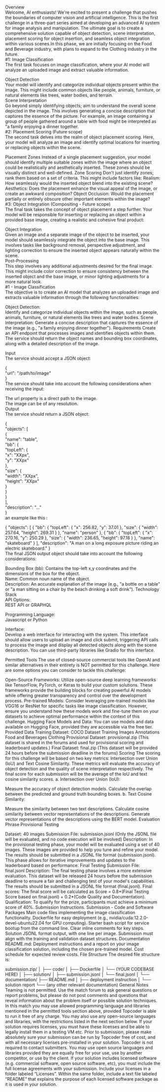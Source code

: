 Overview
<br>
Welcome, AI enthusiasts! We're excited to present a challenge that pushes the boundaries of computer vision and artificial intelligence. This is the first challenge in a three-part series aimed at developing an advanced AI system for image analysis and manipulation. The ultimate goal is to create a comprehensive solution capable of object detection, scene interpretation, placement scoring for object insertion, and seamless object integration within various scenes.In this phase, we are initially focusing on the Food and Beverage industry, with plans to expand to the Clothing industry in the future.
<br>
 #1: Image Classification
 <br>
The first task focuses on image classification, where your AI model will analyze an uploaded image and extract valuable information. <br>

Object Detection <br>
Your model will identify and categorize individual objects present within the image. This might include common objects like people, animals, furniture, or natural elements like trees, water bodies, and terrain.<br>
Scene Interpretation <br>
Go beyond simply identifying objects; aim to understand the overall scene depicted in the image. This involves generating a concise description that captures the essence of the picture. For example, an image containing a group of people gathered around a table with food might be interpreted as "a family enjoying a dinner together.<br>
#2: Placement Scoring (Future scope) <br>
The second task delves into the realm of object placement scoring. Here, your model will analyze an image and identify optimal locations for inserting or replacing objects within the scene.

Placement Zones
Instead of a single placement suggestion, your model should identify multiple suitable zones within the image where an object could be realistically and aesthetically inserted. These zones should be visually distinct and well-defined.
Zone Scoring
Don't just identify zones; rank them based on a set of criteria. This might include factors like:
Realism: How seamlessly would the inserted object blend into the existing scene?
Aesthetics: Does the placement enhance the visual appeal of the image, or create an awkward composition?
Object Occlusion: Would the placement partially or entirely obscure other important elements within the image?<br>
#3: Object Integration (Compositing - Future scope) <br>
The final task takes the concept of object placement a step further. Your model will be responsible for inserting or replacing an object within a provided base image, creating a realistic and cohesive final product:<br>

Object Integration <br>
Given an image and a separate image of the object to be inserted, your model should seamlessly integrate the object into the base image. This involves tasks like background removal, perspective adjustment, and lighting correction to ensure the inserted object appears naturally within the scene.<br>
Post-Processing <br>
This step involves any additional adjustments desired for the final image. This might include color correction to ensure consistency between the inserted object and the base image, or minor lighting adjustments for a more natural look. <br>
#1 - Image Classification <br>
The objective is to create an AI model that analyzes an uploaded image and extracts valuable information through the following functionalities: <br>

Object Detection: <br> Identify and categorize individual objects within the image, such as people, animals, furniture, or natural elements like trees and water bodies.
Scene Interpretation: Generate a concise description that captures the essence of the image (e.g., "a family enjoying dinner together").
Requirements
Create an API endpoint that processes images and identifies objects within them. The service should return the object names and bounding box coordinates, along with a detailed description of the image.<br>

Input <br>
The service should accept a JSON object: <br>

{<br>
  "url": "/path/to/image" <br>
} <br>
The service should take into account the following considerations when receiving the input: <br>

The url property is a direct path to the image.<br>
The image can be of any resolution.<br>
Output<br>
The service should return a JSON object:<br>

{<br>
  "objects": [ <br>
    { <br>
      "name": "table",<br>
      "bb": {<br>
        "topLeft": {<br>
          "x": "XXpx",<br>
          "y": "XXpx"<br>
        },<br>
        "size": {<br>
          "width": "XXpx",<br>
          "height": "XXpx"<br>
        }<br>
      }<br>
    }<br>
  ],<br>
  "description": "..."<br>
}<br>
an example like this :<br>

{
  "objects": [
    {
      "bb": {
        "topLeft": {
          "x": 256.82,
          "y": 37.01
        },
        "size": {
          "width": 257.64,
          "height": 269.31
        }
      },
      "name": "person"
    },
    {
      "bb": {
        "topLeft": {
          "x": 270.16,
          "y": 250.29
        },
        "size": {
          "width": 236.65,
          "height": 97.18
        }
      },
      "name": "skateboard"
    }
  ],
  "description": "A man on a long exposure picture riding an electric skateboard."
} <br>
The final JSON output object should take into account the following considerations:<br>

Bounding Box (bb): Contains the top-left x,y coordinates and the dimensions of the box for the object.<br>
Name: Common noun name of the object.<br>
Description: An accurate explanation of the image (e.g., "a bottle on a table" or "a man sitting on a chair by the beach drinking a soft drink").
Technology Stack<br>
API Options:<br>
REST API or GRAPHQL<br>

Programming Language:<br>
Javascript or Python

Interface:<br>
Develop a web interface for interacting with the system. This interface should allow users to upload an image and click submit, triggering API calls to process the image and display all detected objects along with the scene description. You can use third-party libraries like Gradio for this interface.

Permitted Tools
The use of closed-source commercial tools like OpenAI and similar alternatives in their entirety is NOT permitted for this challenge.
Here are some options you can consider to tackle this challenge:

Open-Source Frameworks: Utilize open-source deep learning frameworks like TensorFlow, PyTorch, or Keras to build your custom solutions. These frameworks provide the building blocks for creating powerful AI models while offering greater transparency and control over the development process.
Pre-trained Models: Consider leveraging pre-trained models like VGG16 or ResNet for specific tasks like image classification. However, ensure you understand how these models work and fine-tune them on your datasets to achieve optimal performance within the context of this challenge.
Hugging Face Models and Data: You can use models and data available on Hugging Face, provided they are accessible via the free tier.
Provided Data
Training Dataset:
COCO Dataset
Training Images
Annotations
Food and Beverages
Clothing
Provisional Dataset: provisional.zip (This dataset is shared in the forums and used for provisional scoring and leaderboard updates.)
Final Dataset: final.zip (This dataset will be provided 24 hours before the submission deadline in the forums)
Scoring
The scoring for this challenge will be based on two key metrics: Intersection over Union (IoU) and Text Cosine Similarity. These metrics will evaluate the accuracy of object detection and the quality of scene interpretation respectively. The final score for each submission will be the average of the IoU and text cosine similarity scores.
a. Intersection over Union (IoU):

Measure the accuracy of object detection models.
Calculate the overlap between the predicted and ground truth bounding boxes.
b. Text Cosine Similarity:

Measure the similarity between two text descriptions.
Calculate cosine similarity between vector representations of the descriptions.
Generate vector representations of the descriptions using the BERT model.
Evaluation Phrase
Provisional Testing

Dataset: 40 images
Submission File: submission.jsonl (Only the JSONL file will be evaluated, and no code execution will be involved)
Description: In the provisional testing phase, your model will be evaluated using a set of 40 images. These images are provided to help you tune and refine your model. The results should be submitted in a JSONL file format (submission.jsonl). This phase allows for iterative improvements and updates to the leaderboard based on performance.
Final Testing
Submission File: final.jsonl
Description: The final testing phase involves a more extensive evaluation. This dataset will be released 24 hours before the submission deadline to ensure a fair and challenging test of your model's capabilities. The results should be submitted in a JSONL file format (final.jsonl).
Final scores: The final score will be calculated as Score = 0.8*(Final Testing Score based on final.jsonl) + 0.2*(Code Quality and Documentation).
Qualification: To qualify for the prize, participants must achieve a minimum score of 40%.
Submission Instructions.
Submission - 
Code and Software Packages
Main code files implementing the image classification functionality.
Dockerfile for easy deployment (e.g., nvidia/cuda:12.2.0-devel-ubuntu22.04 for GPU computing).
Starter bash script for service bootup from the command line.
Clear inline comments for key steps.
Solution
JSONL format output, with one line per image.
Submission must align with the training and validation dataset structures.
Documentation
README.md: Deployment instructions and a report on your image classification solution, including the chosen pre-trained model.
Cost schedule for expected review costs.
File Structure
The desired file structure is:

submission.zip/
│
├── code/
│   ├── Dockerfile
│   └── (YOUR CODEBASE HERE)
│
├── solution/
│   ├── submission.jsonl
│   └── final.jsonl
│
└── documentation/
    ├── README.md
    │   ├── deployment instruction
    │   └── solution report
    └── (any other relevant documentation)
General Notes
Teaming is not permitted.
Use the match forum to ask general questions or report problems, but please do not post comments and questions that reveal information about the problem itself or possible solution techniques.
In this match you may use allowed programming language and libraries mentioned in the permitted tools section above, provided Topcoder is able to run it free of any charge. You may also use any open-source languages and libraries, with the restrictions listed in the next section below. If your solution requires licenses, you must have these licenses and be able to legally install them in a testing VM etc.
Prior to submission, please make absolutely sure your submission can be run by Topcoder free of cost, and with all necessary licenses pre-installed in your solution. Topcoder is not required to contact submitters.
You may use open source languages and libraries provided they are equally free for your use, use by another competitor, or use by the client.
If your solution includes licensed software (e.g. commercial software, open source software, etc), you must include the full license agreements with your submission. Include your licenses in a folder labeled “Licenses”. Within the same folder, include a text file labeled “README” that explains the purpose of each licensed software package as it is used in your solution.
